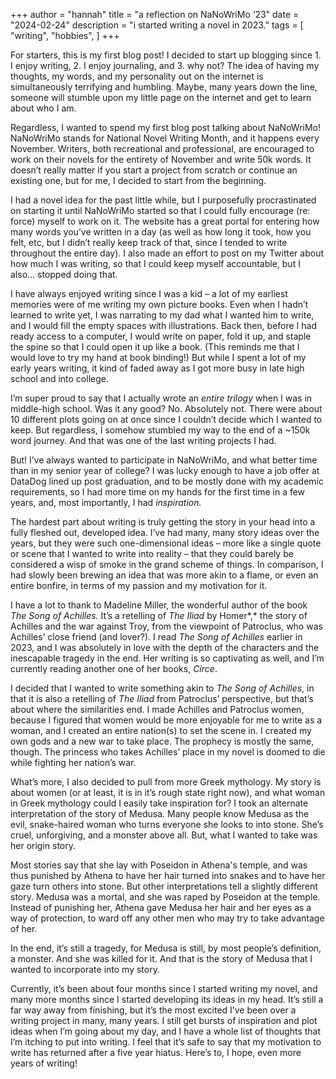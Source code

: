 +++
author = "hannah"
title = "a reflection on NaNoWriMo ‘23"
date = "2024-02-24"
description = "i started writing a novel in 2023."
tags = [
    "writing",
    "hobbies",
]
+++

For starters, this is my first blog post! I decided to start up blogging since 1. I enjoy writing, 2. I enjoy journaling, and 3. why not? The idea of having my thoughts, my words, and my personality out on the internet is simultaneously terrifying and humbling. Maybe, many years down the line, someone will stumble upon my little page on the internet and get to learn about who I am.

Regardless, I wanted to spend my first blog post talking about NaNoWriMo! NaNoWriMo stands for National Novel Writing Month, and it happens every November. Writers, both recreational and professional, are encouraged to work on their novels for the entirety of November and write 50k words. It doesn’t really matter if you start a project from scratch or continue an existing one, but for me, I decided to start from the beginning.

I had a novel idea for the past little while, but I purposefully procrastinated on starting it until NaNoWriMo started so that I could fully encourage (re: force) myself to work on it. The website has a great portal for entering how many words you’ve written in a day (as well as how long it took, how you felt, etc, but I didn’t really keep track of that, since I tended to write throughout the entire day). I also made an effort to post on my Twitter about how much I was writing, so that I could keep myself accountable, but I also… stopped doing that.

I have always enjoyed writing since I was a kid – a lot of my earliest memories were of me writing my own picture books. Even when I hadn’t learned to write yet, I was narrating to my dad what I wanted him to write, and I would fill the empty spaces with illustrations. Back then, before I had ready access to a computer, I would write on paper, fold it up, and staple the spine so that I could open it up like a book. (This reminds me that I would love to try my hand at book binding!) But while I spent a lot of my early years writing, it kind of faded away as I got more busy in late high school and into college.

I’m super proud to say that I actually wrote an *entire trilogy* when I was in middle-high school. Was it any good? No. Absolutely not. There were about 10 different plots going on at once since I couldn’t decide which I wanted to keep. But regardless, I somehow stumbled my way to the end of a ~150k word journey. And that was one of the last writing projects I had.

But! I’ve always wanted to participate in NaNoWriMo, and what better time than in my senior year of college? I was lucky enough to have a job offer at DataDog lined up post graduation, and to be mostly done with my academic requirements, so I had more time on my hands for the first time in a few years, and, most importantly, I had *inspiration.*

The hardest part about writing is truly getting the story in your head into a fully fleshed out, developed idea. I’ve had many, many story ideas over the years, but they were such one-dimensional ideas – more like a single quote or scene that I wanted to write into reality – that they could barely be considered a wisp of smoke in the grand scheme of things. In comparison, I had slowly been brewing an idea that was more akin to a flame, or even an entire bonfire, in terms of my passion and my motivation for it.

I have a lot to thank to Madeline Miller, the wonderful author of the book *The Song of Achilles.* It’s a retelling of *The Iliad* by Homer*,* the story of Achilles and the war against Troy, from the viewpoint of Patroclus, who was Achilles’ close friend (and lover?). I read *The Song of Achilles* earlier in 2023, and I was absolutely in love with the depth of the characters and the inescapable tragedy in the end. Her writing is so captivating as well, and I’m currently reading another one of her books, *Circe*.

I decided that I wanted to write something akin to *The Song of Achilles*, in that it is also a retelling of *The Iliad* from Patroclus’ perspective, but that’s about where the similarities end. I made Achilles and Patroclus women, because I figured that women would be more enjoyable for me to write as a woman, and I created an entire nation(s) to set the scene in. I created my own gods and a new war to take place. The prophecy is mostly the same, though. The princess who takes Achilles’ place in my novel is doomed to die while fighting her nation’s war.

What’s more, I also decided to pull from more Greek mythology. My story is about women (or at least, it is in it’s rough state right now), and what woman in Greek mythology could I easily take inspiration for? I took an alternate interpretation of the story of Medusa. Many people know Medusa as the evil, snake-haired woman who turns everyone she looks to into stone. She’s cruel, unforgiving, and a monster above all. But, what I wanted to take was her origin story.

Most stories say that she lay with Poseidon in Athena's temple, and was thus punished by Athena to have her hair turned into snakes and to have her gaze turn others into stone. But other interpretations tell a slightly different story. Medusa was a mortal, and she was raped by Poseidon at the temple. Instead of punishing her, Athena gave Medusa her hair and her eyes as a way of protection, to ward off any other men who may try to take advantage of her.

In the end, it’s still a tragedy, for Medusa is still, by most people’s definition, a monster. And she was killed for it. And that is the story of Medusa that I wanted to incorporate into my story.

Currently, it’s been about four months since I started writing my novel, and many more months since I started developing its ideas in my head. It’s still a far way away from finishing, but it’s the most excited I’ve been over a writing project in many, many years. I still get bursts of inspiration and plot ideas when I’m going about my day, and I have a whole list of thoughts that I’m itching to put into writing. I feel that it’s safe to say that my motivation to write has returned after a five year hiatus. Here’s to, I hope, even more years of writing!